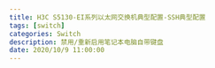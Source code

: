 ```yaml
---
title: H3C S5130-EI系列以太网交换机典型配置-SSH典型配置
tags: [switch]
categories: Switch
description: 禁用/重新启用笔记本电脑自带键盘
date: 2020/10/9 11:00:00
---
```

